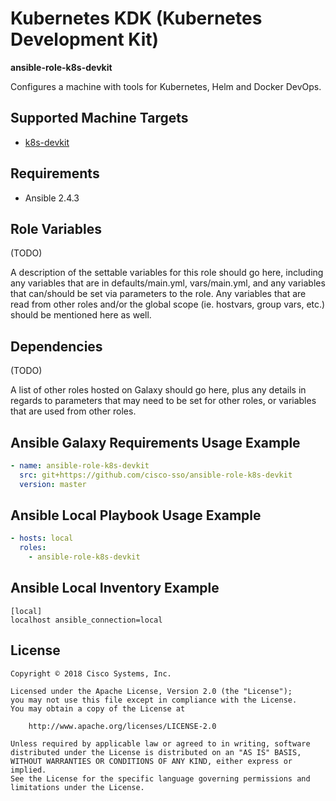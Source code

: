 # Kubernetes KDK (Kubernetes Development Kit)

**ansible-role-k8s-devkit**

Configures a machine with tools for Kubernetes, Helm and Docker DevOps.

## Supported Machine Targets

- [k8s-devkit](https://github.com/cisco-sso/k8s-devkit)

## Requirements

- Ansible 2.4.3

## Role Variables

(TODO)

A description of the settable variables for this role should go here, including any variables that are in defaults/main.yml, vars/main.yml, and any variables that can/should be set via parameters to the role. Any variables that are read from other roles and/or the global scope (ie. hostvars, group vars, etc.) should be mentioned here as well.

## Dependencies

(TODO)

A list of other roles hosted on Galaxy should go here, plus any details in regards to parameters that may need to be set for other roles, or variables that are used from other roles.

## Ansible Galaxy Requirements Usage Example

```yaml
- name: ansible-role-k8s-devkit
  src: git+https://github.com/cisco-sso/ansible-role-k8s-devkit
  version: master
```

## Ansible Local Playbook Usage Example

```yaml
- hosts: local
  roles:
    - ansible-role-k8s-devkit
```

## Ansible Local Inventory Example

```
[local]
localhost ansible_connection=local
```

## License

```
Copyright © 2018 Cisco Systems, Inc.

Licensed under the Apache License, Version 2.0 (the "License");
you may not use this file except in compliance with the License.
You may obtain a copy of the License at

    http://www.apache.org/licenses/LICENSE-2.0

Unless required by applicable law or agreed to in writing, software
distributed under the License is distributed on an "AS IS" BASIS,
WITHOUT WARRANTIES OR CONDITIONS OF ANY KIND, either express or implied.
See the License for the specific language governing permissions and
limitations under the License.
```
